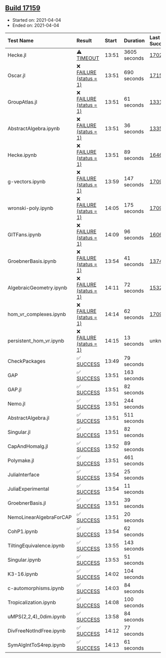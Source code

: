 ## [Build 17159](https://oscarci.mathematik.uni-kl.de/job/oscar/17159/)

* Started on: 2021-04-04
* Ended on: 2021-04-04

| Test Name    | Result | Start | Duration | Last Success | First Failure |
|:-------------|:-------|:------|:---------|:-------------|:--------------|
| Hecke.jl | ⚠ [TIMEOUT](https://oscarci.mathematik.uni-kl.de/job/oscar/17159/artifact/logs/build-17159/Hecke.jl.log) | 13:51 | 3605 seconds | [17022](https://oscarci.mathematik.uni-kl.de/job/oscar/17022/) | [17023](https://oscarci.mathematik.uni-kl.de/job/oscar/17023/) |
| Oscar.jl | ❌ [FAILURE (status = 1)](https://oscarci.mathematik.uni-kl.de/job/oscar/17159/artifact/logs/build-17159/Oscar.jl.log) | 13:51 | 690 seconds | [17158](https://oscarci.mathematik.uni-kl.de/job/oscar/17158/) | [17159](https://oscarci.mathematik.uni-kl.de/job/oscar/17159/) |
| GroupAtlas.jl | ❌ [FAILURE (status = 1)](https://oscarci.mathematik.uni-kl.de/job/oscar/17159/artifact/logs/build-17159/GroupAtlas.jl.log) | 13:51 | 61 seconds | [13311](https://oscarci.mathematik.uni-kl.de/job/oscar/13311/) | [13312](https://oscarci.mathematik.uni-kl.de/job/oscar/13312/) |
| AbstractAlgebra.ipynb | ❌ [FAILURE (status = 1)](https://oscarci.mathematik.uni-kl.de/job/oscar/17159/artifact/logs/build-17159/AbstractAlgebra.ipynb.log) | 13:51 | 36 seconds | [13355](https://oscarci.mathematik.uni-kl.de/job/oscar/13355/) | [13356](https://oscarci.mathematik.uni-kl.de/job/oscar/13356/) |
| Hecke.ipynb | ❌ [FAILURE (status = 1)](https://oscarci.mathematik.uni-kl.de/job/oscar/17159/artifact/logs/build-17159/Hecke.ipynb.log) | 13:51 | 89 seconds | [16463](https://oscarci.mathematik.uni-kl.de/job/oscar/16463/) | [16464](https://oscarci.mathematik.uni-kl.de/job/oscar/16464/) |
| g-vectors.ipynb | ❌ [FAILURE (status = 1)](https://oscarci.mathematik.uni-kl.de/job/oscar/17159/artifact/logs/build-17159/g-vectors.ipynb.log) | 13:59 | 147 seconds | [17099](https://oscarci.mathematik.uni-kl.de/job/oscar/17099/) | [17100](https://oscarci.mathematik.uni-kl.de/job/oscar/17100/) |
| wronski-poly.ipynb | ❌ [FAILURE (status = 1)](https://oscarci.mathematik.uni-kl.de/job/oscar/17159/artifact/logs/build-17159/wronski-poly.ipynb.log) | 14:05 | 175 seconds | [17098](https://oscarci.mathematik.uni-kl.de/job/oscar/17098/) | [17099](https://oscarci.mathematik.uni-kl.de/job/oscar/17099/) |
| GITFans.ipynb | ❌ [FAILURE (status = 1)](https://oscarci.mathematik.uni-kl.de/job/oscar/17159/artifact/logs/build-17159/GITFans.ipynb.log) | 14:09 | 96 seconds | [16068](https://oscarci.mathematik.uni-kl.de/job/oscar/16068/) | [16069](https://oscarci.mathematik.uni-kl.de/job/oscar/16069/) |
| GroebnerBasis.ipynb | ❌ [FAILURE (status = 1)](https://oscarci.mathematik.uni-kl.de/job/oscar/17159/artifact/logs/build-17159/GroebnerBasis.ipynb.log) | 13:54 | 41 seconds | [13748](https://oscarci.mathematik.uni-kl.de/job/oscar/13748/) | [13749](https://oscarci.mathematik.uni-kl.de/job/oscar/13749/) |
| AlgebraicGeometry.ipynb | ❌ [FAILURE (status = 1)](https://oscarci.mathematik.uni-kl.de/job/oscar/17159/artifact/logs/build-17159/AlgebraicGeometry.ipynb.log) | 14:11 | 72 seconds | [15322](https://oscarci.mathematik.uni-kl.de/job/oscar/15322/) | [15323](https://oscarci.mathematik.uni-kl.de/job/oscar/15323/) |
| hom_vr_complexes.ipynb | ❌ [FAILURE (status = 1)](https://oscarci.mathematik.uni-kl.de/job/oscar/17159/artifact/logs/build-17159/hom_vr_complexes.ipynb.log) | 14:14 | 62 seconds | [17099](https://oscarci.mathematik.uni-kl.de/job/oscar/17099/) | [17100](https://oscarci.mathematik.uni-kl.de/job/oscar/17100/) |
| persistent_hom_vr.ipynb | ❌ [FAILURE (status = 1)](https://oscarci.mathematik.uni-kl.de/job/oscar/17159/artifact/logs/build-17159/persistent_hom_vr.ipynb.log) | 14:15 | 13 seconds | unknown | unknown |
| CheckPackages | ✅ [SUCCESS](https://oscarci.mathematik.uni-kl.de/job/oscar/17159/artifact/logs/build-17159/CheckPackages.log) | 13:49 | 79 seconds |  |  |
| GAP | ✅ [SUCCESS](https://oscarci.mathematik.uni-kl.de/job/oscar/17159/artifact/logs/build-17159/GAP.log) | 13:51 | 163 seconds |  |  |
| GAP.jl | ✅ [SUCCESS](https://oscarci.mathematik.uni-kl.de/job/oscar/17159/artifact/logs/build-17159/GAP.jl.log) | 13:51 | 82 seconds |  |  |
| Nemo.jl | ✅ [SUCCESS](https://oscarci.mathematik.uni-kl.de/job/oscar/17159/artifact/logs/build-17159/Nemo.jl.log) | 13:51 | 244 seconds |  |  |
| AbstractAlgebra.jl | ✅ [SUCCESS](https://oscarci.mathematik.uni-kl.de/job/oscar/17159/artifact/logs/build-17159/AbstractAlgebra.jl.log) | 13:51 | 511 seconds |  |  |
| Singular.jl | ✅ [SUCCESS](https://oscarci.mathematik.uni-kl.de/job/oscar/17159/artifact/logs/build-17159/Singular.jl.log) | 13:51 | 82 seconds |  |  |
| CapAndHomalg.jl | ✅ [SUCCESS](https://oscarci.mathematik.uni-kl.de/job/oscar/17159/artifact/logs/build-17159/CapAndHomalg.jl.log) | 13:52 | 89 seconds |  |  |
| Polymake.jl | ✅ [SUCCESS](https://oscarci.mathematik.uni-kl.de/job/oscar/17159/artifact/logs/build-17159/Polymake.jl.log) | 13:51 | 461 seconds |  |  |
| JuliaInterface | ✅ [SUCCESS](https://oscarci.mathematik.uni-kl.de/job/oscar/17159/artifact/logs/build-17159/JuliaInterface.log) | 13:54 | 25 seconds |  |  |
| JuliaExperimental | ✅ [SUCCESS](https://oscarci.mathematik.uni-kl.de/job/oscar/17159/artifact/logs/build-17159/JuliaExperimental.log) | 13:54 | 11 seconds |  |  |
| GroebnerBasis.jl | ✅ [SUCCESS](https://oscarci.mathematik.uni-kl.de/job/oscar/17159/artifact/logs/build-17159/GroebnerBasis.jl.log) | 13:51 | 39 seconds |  |  |
| NemoLinearAlgebraForCAP | ✅ [SUCCESS](https://oscarci.mathematik.uni-kl.de/job/oscar/17159/artifact/logs/build-17159/NemoLinearAlgebraForCAP.log) | 13:51 | 20 seconds |  |  |
| CohP1.ipynb | ✅ [SUCCESS](https://oscarci.mathematik.uni-kl.de/job/oscar/17159/artifact/logs/build-17159/CohP1.ipynb.log) | 13:54 | 62 seconds |  |  |
| TiltingEquivalence.ipynb | ✅ [SUCCESS](https://oscarci.mathematik.uni-kl.de/job/oscar/17159/artifact/logs/build-17159/TiltingEquivalence.ipynb.log) | 13:55 | 143 seconds |  |  |
| Singular.ipynb | ✅ [SUCCESS](https://oscarci.mathematik.uni-kl.de/job/oscar/17159/artifact/logs/build-17159/Singular.ipynb.log) | 13:53 | 51 seconds |  |  |
| K3-16.ipynb | ✅ [SUCCESS](https://oscarci.mathematik.uni-kl.de/job/oscar/17159/artifact/logs/build-17159/K3-16.ipynb.log) | 14:02 | 104 seconds |  |  |
| c-automorphisms.ipynb | ✅ [SUCCESS](https://oscarci.mathematik.uni-kl.de/job/oscar/17159/artifact/logs/build-17159/c-automorphisms.ipynb.log) | 14:03 | 84 seconds |  |  |
| Tropicalization.ipynb | ✅ [SUCCESS](https://oscarci.mathematik.uni-kl.de/job/oscar/17159/artifact/logs/build-17159/Tropicalization.ipynb.log) | 14:08 | 100 seconds |  |  |
| uMPS(2,2,4)_0dim.ipynb | ✅ [SUCCESS](https://oscarci.mathematik.uni-kl.de/job/oscar/17159/artifact/logs/build-17159/uMPS-2-2-4-_0dim.ipynb.log) | 13:58 | 84 seconds |  |  |
| DivFreeNotIndFree.ipynb | ✅ [SUCCESS](https://oscarci.mathematik.uni-kl.de/job/oscar/17159/artifact/logs/build-17159/DivFreeNotIndFree.ipynb.log) | 14:12 | 77 seconds |  |  |
| SymAlgIntToS4rep.ipynb | ✅ [SUCCESS](https://oscarci.mathematik.uni-kl.de/job/oscar/17159/artifact/logs/build-17159/SymAlgIntToS4rep.ipynb.log) | 14:13 | 61 seconds |  |  |
